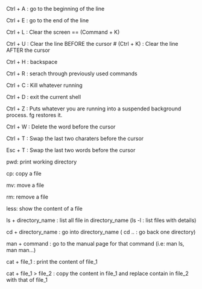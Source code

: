 Ctrl + A : go to the beginning of the line

Ctrl + E : go to the end of the line

Ctrl + L : Clear the screen == (Command + K)

Ctrl + U : Clear the line BEFORE the cursor # (Ctrl + K) : Clear the line AFTER the cursor

Ctrl + H : backspace

Ctrl + R : serach through previously used commands

Ctrl + C : Kill whatever running

Ctrl + D : exit the current shell 

Ctrl + Z : Puts whatever you are running into a suspended background process. fg restores it.

Ctrl + W : Delete the word before the cursor

Ctrl + T : Swap the last two charaters before the cursor

Esc + T : Swap the last two words before the cursor


pwd: print working directory

cp: copy a file

mv: move a file

rm: remove a file

less: show the content of a file

ls + directory_name : list all file in directory_name (ls -l : list files with details)

cd + directory_name : go into directory_name ( cd .. : go back one directory)

man + command : go to the manual page for that command (i.e: man ls, man man...)

cat + file_1 : print the content of file_1

cat + file_1 > file_2 : copy the content in file_1 and replace contain
in file_2 with that of file_1










